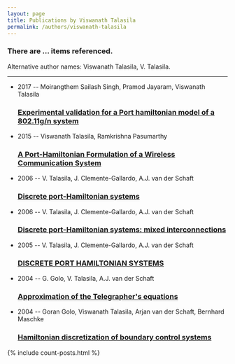 ```yaml
---
layout: page
title: Publications by Viswanath Talasila
permalink: /authors/viswanath-talasila
---
```


<h3 id="number-posts">There are ... items referenced.</h3>
<p id='info-authors'>Alternative author names: Viswanath Talasila, V. Talasila.</p>
<hr />
<ul class="post-list">
<li><span class='post-meta'>2017 -- Moirangthem Sailash Singh, Pramod Jayaram, Viswanath Talasila</span><h3><a class='post-link' href="{{ site.baseurl }}/experimental-validation-for-a-port-hamiltonian-model-of-a-802-11g-n-system">Experimental validation for a Port hamiltonian model of a 802.11g/n system</a></h3></li>
<li><span class='post-meta'>2015 -- Viswanath Talasila, Ramkrishna Pasumarthy</span><h3><a class='post-link' href="{{ site.baseurl }}/a-port-hamiltonian-formulation-of-a-wireless-communication-system">A Port-Hamiltonian Formulation of a Wireless Communication System</a></h3></li>
<li><span class='post-meta'>2006 -- V. Talasila, J. Clemente-Gallardo, A.J. van der Schaft</span><h3><a class='post-link' href="{{ site.baseurl }}/discrete-port-hamiltonian-systems">Discrete port-Hamiltonian systems</a></h3></li>
<li><span class='post-meta'>2006 -- V. Talasila, J. Clemente-Gallardo, A.J. van der Schaft</span><h3><a class='post-link' href="{{ site.baseurl }}/discrete-port-hamiltonian-systems-mixed-interconnections">Discrete port-Hamiltonian systems: mixed interconnections</a></h3></li>
<li><span class='post-meta'>2005 -- V. Talasila, J. Clemente-Gallardo, A.J. van der Schaft</span><h3><a class='post-link' href="{{ site.baseurl }}/discrete-port-hamiltonian-systems0">DISCRETE PORT HAMILTONIAN SYSTEMS</a></h3></li>
<li><span class='post-meta'>2004 -- G. Golo, V. Talasila, A.J. van der Schaft</span><h3><a class='post-link' href="{{ site.baseurl }}/approximation-of-the-telegrapher-s-equations">Approximation of the Telegrapher's equations</a></h3></li>
<li><span class='post-meta'>2004 -- Goran Golo, Viswanath Talasila, Arjan van der Schaft, Bernhard Maschke</span><h3><a class='post-link' href="{{ site.baseurl }}/hamiltonian-discretization-of-boundary-control-systems">Hamiltonian discretization of boundary control systems</a></h3></li>

</ul>
{% include count-posts.html %}
